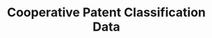 ---
bigquery: https://console.cloud.google.com/bigquery?p=patents-public-data&d=cpc&page=dataset
citation: '“Cooperative Patent Classification” by the EPO and USPTO, for public use. '
contributors: EPO, USPTO
cost: None
description: Cooperative Patent Classification Data contains the scheme and definitions
  of the Cooperative Patent Classification system for classifying patent documents.
  The CPC is the result of a partnership between the EPO and the USPTO in their joint
  effort to develop a common, internationally compatible classification system for
  technical documents, in particular patent publications, which will be used by both
  offices in the patent granting process
documentation: https://www.cooperativepatentclassification.org/cpcSchemeAndDefinitions
last_edit: Mon, 04 Apr 2022 19:07:06 GMT
location: https://www.cooperativepatentclassification.org/index
maintained_by: USPTO, EPO
schema_fields: '[''limitingReferences'', ''title_part'', ''child_groups'', ''date_revised'',
  ''residualReferences'', ''titleFull'', ''parents'', ''status'', ''breakdownCode'',
  ''ipcConcordant'', ''synonyms'', ''breakdown_code'', ''childGroups'', ''not_allocatable'',
  ''limiting_references'', ''symbol'', ''dateRevised'', ''informativeReferences'',
  ''informative_references'', ''ipc_concordant'', ''additional_only'', ''sizeCache'',
  ''notAllocatable'', ''level'', ''children'', ''glossary'', ''residual_references'',
  ''applicationReferences'', ''titlePart'', ''definition'', ''title_full'', ''application_references'']'
shortname: cooperative_patent_classification
tags:
- patents
- science
title: Cooperative Patent Classification Data
uuid: 984374a7-16e9-4b35-9445-458daceb01bf
---